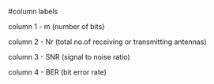 #column labels

column 1 - m (number of bits)

column 2 - Nr (total no.of receiving or transmitting antennas)

column 3 - SNR (signal to noise ratio)

column 4 - BER (bit error rate)
